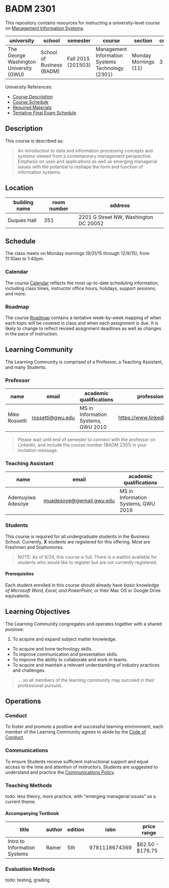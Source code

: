 # BADM 2301

This repository contains resources for instructing a university-level course on [Management Information Systems](https://en.wikipedia.org/wiki/Management_information_system).

university | school | semester | course | section | credits
--- | --- | --- | --- | --- | ---
The George Washington University (GWU) | School of Business (BADM) | Fall 2015 (201503)| Management Information Systems Technology (2301) | Monday Mornings (11) | 3

University References:

 + [Course Description ](http://my.gwu.edu/mod/pws/courses.cfm?campId=1&termId=201503&subjId=BADM)
 + [Course Schedule](http://my.gwu.edu/mod/pws/courses.cfm?campId=1&termId=201503&subjId=BADM)
 + [Required Materials](http://www.bkstr.com/webapp/wcs/stores/servlet/booklookServlet?bookstore_id-1=122&term_id-1=201503&div-1=&dept-1=BADM&course-1=2301&section-1=11)
 + [Tentative Final Exam Schedule](https://registrar.gwu.edu/sites/registrar.gwu.edu/files/downloads/Fall2015TentativeExams.pdf)

## Description

This course is described as:

> An introduction to data and information processing concepts and systems viewed from a contemporary management perspective. Emphasis on uses and applications as well as emerging managerial issues with the potential to reshape the form and function of information systems.

## Location

building name | room number | address
--- | --- | ---
Duques Hall |  351 | 2201 G Street NW, Washington DC 20052

## Schedule

The class meets on Monday mornings (9/31/15 through 12/9/15), from 11:10am to 1:40pm.

### Calendar

The course [Calendar](CALENDAR.md) reflects the most up-to-date scheduling information, including class times, instructor office hours, holidays, support sessions, and more.

### Roadmap

The course [Roadmap](ROADMAP.md) contains a tentative week-by-week mapping of when each topic will be covered in class and when each assignment is due. It is likely to change to reflect revised assignment deadlines as well as changes in the pace of instruction.

## Learning Community

The Learning Community is comprised of a Professor, a Teaching Assistant, and many Students.

### Professor

name | email | academic qualifications | professional experience
--- | --- | --- | ---
Mike Rossetti | [rossetti@gwu.edu](mailto:rossetti@gwu.edu) | MS in Information Systems, GWU 2010 | https://www.linkedin.com/in/mikerossetti

> Please wait until end of semester to connect with the professor on LinkedIn, and include the course number (BADM 2301) in your invitation message.

### Teaching Assistant

name | email | academic qualifications
--- | --- | ---
Ademuyiwa Adesoye | [muadesoye@gwmail.gwu.edu](mailto:muadesoye@gwmail.gwu.edu) | MS in Information Systems, GWU 2016

### Students

This course is required for all undergraduate students in the Business School. Currently,
**X** students are registered for this offering. Most are Freshmen and Sophomores.

> NOTE: As of 8/24, this course is full. There is a waitlist available for students who would like to register but are not currently registered.

#### Prerequisites

Each student enrolled in this course should already have *basic knowledge of Microsoft Word, Excel, and PowerPoint*, or their Mac OS or Google Drive equivalents.

## Learning Objectives

The Learning Community congregates and operates together with a shared purpose:

 1. To acquire and expand subject matter knowledge.
 * To acquire and hone technology skills.
 * To improve communication and presentation skills.
 * To improve the ability to collaborate and work in teams.
 * To acquire and maintain a relevant understanding of industry practices and challenges.

> ... so all members of the learning community may succeed in their professional pursuits.

## Operations

### Conduct

To foster and promote a positive and successful learning environment, each member of the Learning Community agrees to abide by the [Code of Conduct](CONDUCT.md).

### Communications

To ensure Students receive sufficient instructional support and equal access to the time and attention of instructors, Students are suggested to understand and practice the [Communications Policy](COMMUNICATIONS.md).

### Teaching Methods

todo: less theory, more practice, with  "emerging managerial issues" as a current theme.

#### Accompanying Textbook

title | author | edition | isbn | price range
--- | --- | --- | --- | ---
Intro to Information Systems | Rainer | 5th | 9781118674369 | $62.50 - $176.75

### Evaluation Methods

todo: testing, grading
